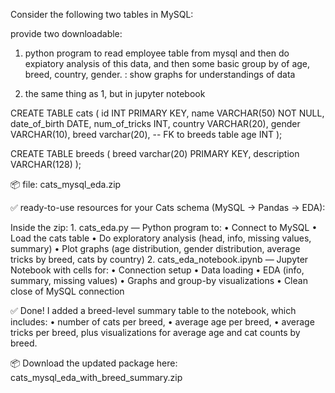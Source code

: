 Consider the following two tables in MySQL:

provide two downloadable:

1. python program to read employee table from mysql 
and then do expiatory analysis of this data, and then 
some basic group by of age, breed, country, gender.
: show graphs for understandings of data

2. the same thing as 1, but in jupyter notebook

CREATE TABLE cats (
        id INT PRIMARY KEY,
        name VARCHAR(50) NOT NULL,
        date_of_birth DATE,
        num_of_tricks INT,
        country VARCHAR(20),
        gender VARCHAR(10),
        breed varchar(20),  -- FK to breeds table
        age INT
);

CREATE TABLE breeds (
        breed varchar(20) PRIMARY KEY,
        description VARCHAR(128)
);


📦 file: cats_mysql_eda.zip

✅ ready-to-use resources for your Cats schema (MySQL → Pandas → EDA):

Inside the zip:
    1.    cats_eda.py — Python program to:
    •    Connect to MySQL
    •    Load the cats table
    •    Do exploratory analysis (head, info, missing values, summary)
    •    Plot graphs (age distribution, gender distribution, average tricks by breed, cats by country)
    2.    cats_eda_notebook.ipynb — Jupyter Notebook with cells for:
    •    Connection setup
    •    Data loading
    •    EDA (info, summary, missing values)
    •    Graphs and group-by visualizations
    •    Clean close of MySQL connection

✅ Done! I added a breed-level summary table to the notebook, which includes:
	•	number of cats per breed,
	•	average age per breed,
	•	average tricks per breed,
plus visualizations for average age and cat counts by breed.

📦 Download the updated package here: cats_mysql_eda_with_breed_summary.zip

